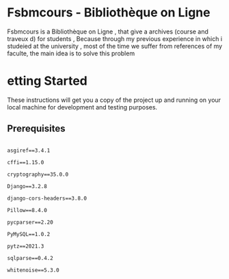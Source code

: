 # Fsbmcours - Bibliothèque on Ligne

Fsbmcours is a Bibliothèque on Ligne , that give a archives (course and traveux d) for students , Because through my previous experience in which i studeied at the university , most of the time we suffer from references of my faculte, the main idea is to solve this problem

<h1>etting Started</h1>
<p>These instructions will get you a copy of the project up and running on your local machine for development and testing purposes.</p>


<h2> Prerequisites</h2>
<code>
asgiref==3.4.1 <br>
cffi==1.15.0 <br>
cryptography==35.0.0 <br>
Django==3.2.8<br>
django-cors-headers==3.8.0<br>
Pillow==8.4.0<br>
pycparser==2.20<br>
PyMySQL==1.0.2<br>
pytz==2021.3<br>
sqlparse==0.4.2<br>
whitenoise==5.3.0<br>

</code>